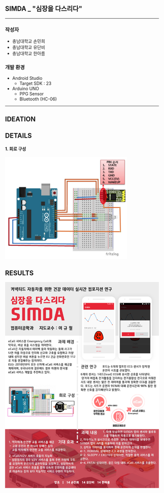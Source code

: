 ## SIMDA _ "심장을 다스리다"

------

### 작성자

- 충남대학교 손민희
- 충남대학교 유단비
- 충남대학교 한아름



### 개발 환경

- Android Studio 
  - Target SDK : 23
- Arduino UNO 
  - PPG Sensor
  - Bluetooth (HC-06)

------

## IDEATION



## DETAILS

#### 1. 회로 구성

<img src="https://github.com/minheeson/SIMDA/blob/master/screenshots/CircuitConfiguration.png" width="400"/>



## RESULTS

<img src="https://github.com/minheeson/SIMDA/blob/master/screenshots/simdaPanel.png" width="800"/>

